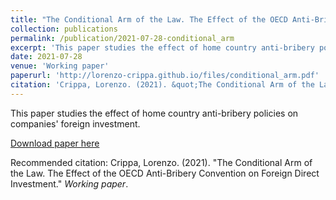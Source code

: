 ```yaml
---
title: "The Conditional Arm of the Law. The Effect of the OECD Anti-Bribery Convention on Foreign Direct Investment"
collection: publications
permalink: /publication/2021-07-28-conditional_arm
excerpt: 'This paper studies the effect of home country anti-bribery policies on companies' foreign investment'
date: 2021-07-28
venue: 'Working paper'
paperurl: 'http://lorenzo-crippa.github.io/files/conditional_arm.pdf'
citation: 'Crippa, Lorenzo. (2021). &quot;The Conditional Arm of the Law. The Effect of the OECD Anti-Bribery Convention on Foreign Direct Investment.&quot; <i>Working paper</i>.'
---
```

This paper studies the effect of home country anti-bribery policies on companies' foreign investment.

[Download paper here](http://lorenzo-crippa.github.io/files/conditional_arm.pdf)

Recommended citation: Crippa, Lorenzo. (2021). "The Conditional Arm of the Law. The Effect of the OECD Anti-Bribery Convention on Foreign Direct Investment." <i>Working paper</i>.
